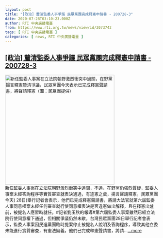 ```yaml
---
layout: post
title: "[政治] 釐清監委人事爭議 民眾黨團完成釋憲申請書 - 200728-3"
date: 2020-07-28T03:10:23.000Z
author: RTI 中央廣播電臺
from: https://www.rti.org.tw/news/view/id/2073742
tags: [ RTI 中央廣播電臺 ]
categories: [ news, RTI 中央廣播電臺 ]
---
```

<!--1595905823000-->
[[政治] 釐清監委人事爭議 民眾黨團完成釋憲申請書 - 200728-3](https://www.rti.org.tw/news/view/id/2073742)
------

<div>
<img src="https://static.rti.org.tw/assets/thumbnails/2020/07/28/cb949921d60f3926affc58c389ac86a9.jpg" width="360" alt="新任監委人事案在立法院朝野激烈衝突中過關，在野黨揚言釋憲釐清爭議，民眾黨團今天表示已完成釋憲聲請書，將聲請釋憲（圖：民眾團提供）" title="新任監委人事案在立法院朝野激烈衝突中過關，在野黨揚言釋憲釐清爭議，民眾黨團今天表示已完成釋憲聲請書，將聲請釋憲（圖：民眾團提供）"><br>新任監委人事案在立法院朝野激烈衝突中過關，不過，在野黨仍強烈質疑，監委人事案未經答詢程序等實質審查就表決通過，有違憲之虞，揚言聲請釋憲。民眾黨團今天( 28日)舉行記者會表示，他們已完成釋憲聲請書，將請大法官就第六屆監委人事同意權案未經任何審查就行使同意權表決是否違憲做出解釋，且在釋憲出爐前，被提名人應暫時就任。#記者劉玉秋的報導#第六屆監委人事案雖然已經立法院行使同意權下通過，但相關爭議仍然未歇。台灣民眾黨團28日舉行記者會表示，監委人事案因民進黨團臨時提案停止被提名人說明及答詢程序，導致其他立委未能進行實質審查，有憲法疑義，他們已完成釋憲聲請書，將請...<a target="_blank" href="https://www.rti.org.tw/news/view/id/2073742">...more</a>
</div>
